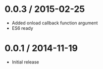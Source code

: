 # 0.0.3 / 2015-02-25

  * Added onload callback function argument
  * ES6 ready

# 0.0.1 / 2014-11-19

  * Initial release
